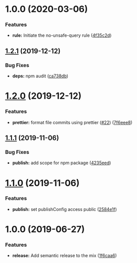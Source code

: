 # 1.0.0 (2020-03-06)


### Features

* **rule:** Initiate the no-unsafe-query rule ([4f35c2d](https://github.com/5app/eslint-plugin-sequel/commit/4f35c2df8c4c96303a5ee2d216e8d74c43c1efac))

## [1.2.1](https://github.com/5app/js-template/compare/v1.2.0...v1.2.1) (2019-12-12)


### Bug Fixes

* **deps:** npm audit ([ca738db](https://github.com/5app/js-template/commit/ca738dba9044e54931fab71afdee889a8acde958))

# [1.2.0](https://github.com/5app/js-template/compare/v1.1.1...v1.2.0) (2019-12-12)


### Features

* **prettier:** format file commits using prettier ([#22](https://github.com/5app/js-template/issues/22)) ([7f6eee8](https://github.com/5app/js-template/commit/7f6eee8f884fa4b21a7799df4b6727ab0a430415))

## [1.1.1](https://github.com/5app/js-template/compare/v1.1.0...v1.1.1) (2019-11-06)


### Bug Fixes

* **publish:** add scope for npm package ([4235eed](https://github.com/5app/js-template/commit/4235eed4a50b3ef4b7e8d1c949b25c1a8ce3ad11))

# [1.1.0](https://github.com/5app/js-template/compare/v1.0.0...v1.1.0) (2019-11-06)


### Features

* **publish:** set publishConfig access public ([2584e1f](https://github.com/5app/js-template/commit/2584e1f3bc90827ecf98ec7ca7286facdf1d9baf))

# 1.0.0 (2019-06-27)


### Features

* **release:** Add semantic release to the mix ([1f6caa6](https://github.com/5app/js-template/commit/1f6caa6))

